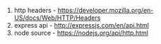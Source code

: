 1) http headers - https://developer.mozilla.org/en-US/docs/Web/HTTP/Headers
2) express api - http://expressjs.com/en/api.html
3) node source - https://nodejs.org/api/http.html